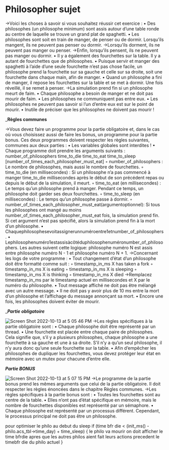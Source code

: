 # Philosopher sujet

->Voici les choses à savoir si vous souhaitez réussir cet exercice :
	• Des philosophes (un philosophe minimum) sont assis autour d’une table
 	ronde au centre de laquelle se trouve un grand plat de spaghetti.
	• Les philosophes sont soit en train de manger, de penser ou de dormir.
 	Lorsqu’ils mangent, ils ne peuvent pas penser ou dormir.
->Lorsqu’ils dorment, ils ne peuvent pas manger ou penser.
->Enfin, lorsqu’ils pensent, ils ne peuvent pas manger ou dormir.
	• Il y a également des fourchettes sur la table. Il y a autant de fourchettes que
		de philosophes.
	• Puisque servir et manger des spaghetti à l’aide d’une seule fourchette n’est pas
		chose facile, un philosophe prend la fourchette sur sa gauche et celle sur sa droite,
		soit une fourchette dans chaque main, afin de manger.
	• Quand un philosophe a fini de manger, il repose les fourchettes sur la table et se met à
		dormir. Une fois réveillé, il se remet à penser. 
->La simulation prend fin si un philosophe meurt de faim.
 	• Chaque philosophe a besoin de manger et ne doit pas mourir de faim.
 	• Les philosophes ne communiquent pas entre eux.
 	• Les philosophes ne peuvent pas savoir si l’un d’entre eux est sur le point de mourir.
 	• Inutile de préciser que les philosophes ne doivent pas mourir !
 
_____Règles communes____

->Vous devez faire un programme pour la partie obligatoire et, dans le cas où vous choisissez aussi
de faire les bonus, un programme pour la partie bonus. Ces deux programmes doivent respecter les
règles suivantes, communes aux deux parties :
	• Les variables globales sont interdites !
	• Chaque programme doit prendre les arguments suivants : number_of_philosophers time_to_die time_to_eat
		time_to_sleep [number_of_times_each_philosopher_must_eat]
		◦ number_of_philosophers : Le nombre de philosophes, mais aussi le nombre de fourchettes.
		◦ time_to_die (en millisecondes) : Si un philosophe n’a pas commencé à manger time_to_die millisecondes
			après le début de son précédent repas ou depuis le début de la simulation, il meurt.
		◦ time_to_eat (en millisecondes) : Le temps qu’un philosophe prend à manger. Pendant ce temps, un
			philosophe doit garder ses deux fourchettes.
		◦ time_to_sleep (en millisecondes) : Le temps qu’un philosophe passe à dormir.
		◦ number_of_times_each_philosopher_must_eat(argumentoptionnel): Si tous les philosophes ont mangé au moins
			number_of_times_each_philosopher_must_eat fois, la simulation prend fin. Si cet argument n’est pas spécifié,
			alors la simulation prend fin à la mort d’un philosophe.
	• Chaquephilosophesevoitassignerunnuméroentre1etnumber_of_philosophers.
	• Lephilosophenuméro1estassisàcôtéduphilosophenuméronumber_of_philosophers. Les autres suivent cette logique:
		philosophe numéro N est assis entre philosophe numéro N - 1 et philosophe numéro N + 1.
->Concernant les logs de votre programme :
	• Tout changement d’état d’un philosophe doit être formatté comme suit :
		◦ timestamp_in_ms X has taken a fork ◦ timestamp_in_ms X is eating
		◦ timestamp_in_ms X is sleeping
		◦ timestamp_in_ms X is thinking
		◦ timestamp_in_ms X died
->Remplacez timestamp_in_ms par le timestamp actuel en millisecondes et X par le numéro du philosophe.
	• Tout message affiché ne doit pas être mélangé avec un autre message.
	• Il ne doit pas y avoir plus de 10 ms entre la mort d’un philosophe et l’affichage du message annonçant sa mort.
	• Encore une fois, les philosophes doivent éviter de mourir.

________Partie obligatoire_______

![Screen Shot 2022-10-13 at 5 05 46 PM](https://user-images.githubusercontent.com/90134090/195634642-4a76515b-5bbf-4d63-9e48-b3468d1f325c.png)
->Les règles spécifiques à la partie obligatoire sont :
	• Chaque philosophe doit être représenté par un thread.
	• Une fourchette est placée entre chaque paire de philosophes. Cela signifie que,
		s’il y a plusieurs philosophes, chaque philosophe a une fourchette à sa gauche et une
		à sa droite. S’il n’y a qu’un seul philosophe, il n’y aura donc qu’une seule fourchette sur la table.
	• Afin d’empêcher les philosophes de dupliquer les fourchettes, vous devez protéger leur
		état en mémoire avec un mutex pour chacune d’entre elle.

_________Partie BONUS_________

![Screen Shot 2022-10-13 at 5 07 15 PM](https://user-images.githubusercontent.com/90134090/195634984-1e90dcf3-0769-4a40-b5f7-35576dbe98f7.png)
->Le programme de la partie bonus prend les mêmes arguments que celui de la partie obligatoire.
	Il doit respecter les règles énoncées dans le chapitre Règles communes.
->Les règles spécifiques à la partie bonus sont :
	• Toutes les fourchettes sont au centre de la table.
	• Elles n’ont pas d’état spécifique en mémoire, mais le nombre de fourchettes disponibles
		est représenté par un sémaphore.
	• Chaque philosophe est représenté par un processus différent. Cependant, le processus principal
		ne doit pas être un philosophe.

pour optimiser le philo au debut du sleep
if (time bfr die < (init_ms() - philo.acs_tbl->time_day) + time_sleep)
{
	le philo va mourir
	on doit afficher le time bfrdie apres que les autres philos aient fait leurs actions precedent le timebfr die du philo actuel
}
